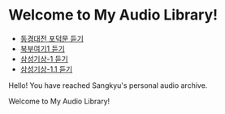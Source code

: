 # Welcome to My Audio Library!
- [동경대전 포덕문 듣기](./Hwan/동경대전_포덕문.wav)
- [북부여기1 듣기](./Hwan/북부여기1.mp3)
- [삼성기상-1 듣기](./Hwan/삼성기상-1.mp3)
- [삼성기상-1.1 듣기](./Hwan/삼성기상-1-1.mp3)

Hello! You have reached Sangkyu's personal audio archive.

Welcome to My Audio Library!
